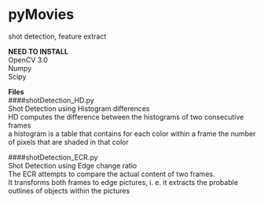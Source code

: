 # pyMovies
shot detection, feature extract

**NEED TO INSTALL** <br />
OpenCV 3.0 <br />
Numpy <br />
Scipy <br />

**Files** <br />
####shotDetection_HD.py <br />
Shot Detection using Histogram differences <br />
HD computes the difference between the histograms of two consecutive frames <br />
a histogram is a table that contains for each color within a frame the number of pixels that are shaded in that color <br />

####shotDetection_ECR.py <br />
Shot Detection using Edge change ratio <br />
The ECR attempts to compare the actual content of two frames. <br />
It transforms both frames to edge pictures, i. e. it extracts the probable outlines of objects within the pictures <br />
